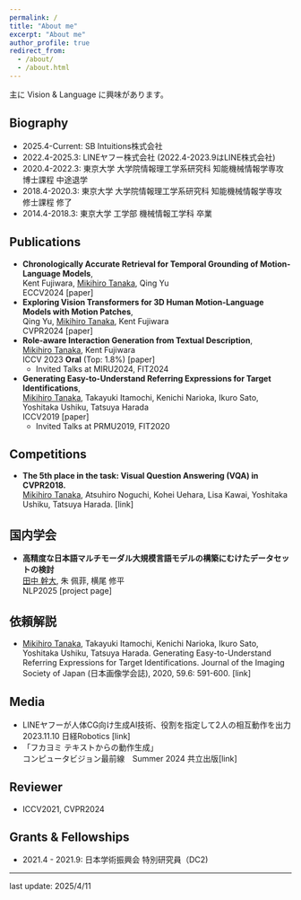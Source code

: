 ```yaml
---
permalink: /
title: "About me"
excerpt: "About me"
author_profile: true
redirect_from:
  - /about/
  - /about.html
---
```


主に Vision & Language に興味があります。

## Biography

- 2025.4-Current: SB Intuitions株式会社
- 2022.4-2025.3: LINEヤフー株式会社 (2022.4-2023.9はLINE株式会社)
- 2020.4-2022.3: 東京大学 大学院情報理工学系研究科 知能機械情報学専攻 博士課程 中途退学
- 2018.4-2020.3: 東京大学 大学院情報理工学系研究科 知能機械情報学専攻 修士課程 修了
- 2014.4-2018.3: 東京大学 工学部 機械情報工学科 卒業

## Publications

- <b>Chronologically Accurate Retrieval for Temporal Grounding of Motion-Language Models</b>,<br>Kent Fujiwara, <u>Mikihiro Tanaka</u>, Qing Yu<br>ECCV2024 <a href="https://arxiv.org/abs/2407.15408" style="text-decoration:none">[paper]</a>
- <b>Exploring Vision Transformers for 3D Human Motion-Language Models with Motion Patches</b>,<br>Qing Yu, <u>Mikihiro Tanaka</u>, Kent Fujiwara<br>CVPR2024 <a href="https://arxiv.org/abs/2405.04771" style="text-decoration:none">[paper]</a>
- <b>Role-aware Interaction Generation from Textual Description</b>,<br><u>Mikihiro Tanaka</u>, Kent Fujiwara<br>ICCV 2023 <b>Oral</b> (Top: 1.8%) <a href="https://openaccess.thecvf.com/content/ICCV2023/html/Tanaka_Role-Aware_Interaction_Generation_from_Textual_Description_ICCV_2023_paper" style="text-decoration:none">[paper]</a><br> 
  - Invited Talks at MIRU2024, FIT2024
- <b>Generating Easy-to-Understand Referring Expressions for Target Identifications</b>,<br><u>Mikihiro Tanaka</u>, Takayuki Itamochi, Kenichi Narioka, Ikuro Sato, Yoshitaka Ushiku, Tatsuya Harada<br>ICCV2019 <a href="https://arxiv.org/abs/1811.12104" style="text-decoration:none">[paper]</a><br> 
  - Invited Talks at PRMU2019, FIT2020

## Competitions

- <b>The 5th place in the task: Visual Question Answering (VQA) in CVPR2018.</b> <br><u>Mikihiro Tanaka</u>, Atsuhiro Noguchi, Kohei Uehara, Lisa Kawai, Yoshitaka Ushiku, Tatsuya Harada. <a href="https://visualqa.org/challenge_2018.html" style="text-decoration:none">[link]</a>

## 国内学会

- <b>高精度な日本語マルチモーダル大規模言語モデルの構築にむけたデータセットの検討</b> <br><u>田中 幹大</u>, 朱 佩菲, 横尾 修平<br>NLP2025 <a href="https://mikittt.github.io/posts/Japanese_MLLM" style="text-decoration:none">[project page]</a>


## 依頼解説

- <u>Mikihiro Tanaka</u>, Takayuki Itamochi, Kenichi Narioka, Ikuro Sato, Yoshitaka Ushiku, Tatsuya Harada. Generating Easy-to-Understand Referring Expressions for Target Identifications. Journal of the Imaging Society of Japan (日本画像学会誌), 2020, 59.6: 591-600. <a href="https://www.jstage.jst.go.jp/article/isj/59/6/59_591/_article/-char/ja" style="text-decoration:none">[link]</a>

## Media

- LINEヤフーが人体CG向け生成AI技術、役割を指定して2人の相互動作を出力<br>2023.11.10 日経Robotics <a href="https://xtech.nikkei.com/atcl/nxt/mag/rob/18/012600001/00134/" style="text-decoration:none">[link]</a>
- 「フカヨミ テキストからの動作生成」<br>コンピュータビジョン最前線　Summer 2024 共立出版<a href="https://www.kyoritsu-pub.co.jp/book/b10081154.html" style="text-decoration:none">[link]</a>

## Reviewer

- ICCV2021, CVPR2024

## Grants & Fellowships

- 2021.4 - 2021.9: 日本学術振興会 特別研究員（DC2)

---

last update: 2025/4/11
